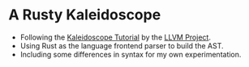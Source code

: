 # A Rusty Kaleidoscope
- Following the [Kaleidoscope Tutorial](https://llvm.org/docs/tutorial/MyFirstLanguageFrontend/index.html) by the [LLVM Project](https://llvm.org/).
- Using Rust as the language frontend parser to build the AST.
- Including some differences in syntax for my own experimentation.
